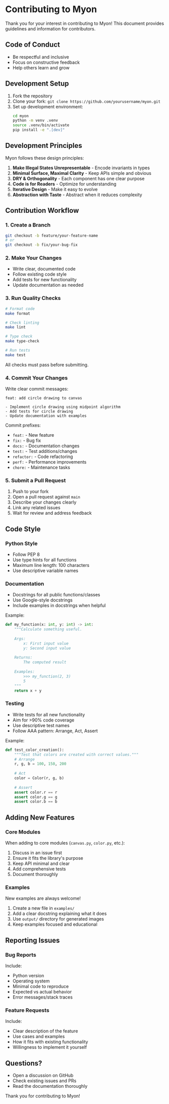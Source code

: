 # Contributing to Myon

Thank you for your interest in contributing to Myon! This document provides guidelines and information for contributors.

## Code of Conduct

- Be respectful and inclusive
- Focus on constructive feedback
- Help others learn and grow

## Development Setup

1. Fork the repository
2. Clone your fork: `git clone https://github.com/yourusername/myon.git`
3. Set up development environment:
   ```bash
   cd myon
   python -m venv .venv
   source .venv/bin/activate
   pip install -e ".[dev]"
   ```

## Development Principles

Myon follows these design principles:

1. **Make Illegal States Unrepresentable** - Encode invariants in types
2. **Minimal Surface, Maximal Clarity** - Keep APIs simple and obvious
3. **DRY & Orthogonality** - Each component has one clear purpose
4. **Code is for Readers** - Optimize for understanding
5. **Iterative Design** - Make it easy to evolve
6. **Abstraction with Taste** - Abstract when it reduces complexity

## Contribution Workflow

### 1. Create a Branch

```bash
git checkout -b feature/your-feature-name
# or
git checkout -b fix/your-bug-fix
```

### 2. Make Your Changes

- Write clear, documented code
- Follow existing code style
- Add tests for new functionality
- Update documentation as needed

### 3. Run Quality Checks

```bash
# Format code
make format

# Check linting
make lint

# Type check
make type-check

# Run tests
make test
```

All checks must pass before submitting.

### 4. Commit Your Changes

Write clear commit messages:

```
feat: add circle drawing to canvas

- Implement circle drawing using midpoint algorithm
- Add tests for circle drawing
- Update documentation with examples
```

Commit prefixes:
- `feat:` - New feature
- `fix:` - Bug fix
- `docs:` - Documentation changes
- `test:` - Test additions/changes
- `refactor:` - Code refactoring
- `perf:` - Performance improvements
- `chore:` - Maintenance tasks

### 5. Submit a Pull Request

1. Push to your fork
2. Open a pull request against `main`
3. Describe your changes clearly
4. Link any related issues
5. Wait for review and address feedback

## Code Style

### Python Style

- Follow PEP 8
- Use type hints for all functions
- Maximum line length: 100 characters
- Use descriptive variable names

### Documentation

- Docstrings for all public functions/classes
- Use Google-style docstrings
- Include examples in docstrings when helpful

Example:
```python
def my_function(x: int, y: int) -> int:
    """Calculate something useful.
    
    Args:
        x: First input value
        y: Second input value
        
    Returns:
        The computed result
        
    Examples:
        >>> my_function(2, 3)
        5
    """
    return x + y
```

### Testing

- Write tests for all new functionality
- Aim for >90% code coverage
- Use descriptive test names
- Follow AAA pattern: Arrange, Act, Assert

Example:
```python
def test_color_creation():
    """Test that colors are created with correct values."""
    # Arrange
    r, g, b = 100, 150, 200
    
    # Act
    color = Color(r, g, b)
    
    # Assert
    assert color.r == r
    assert color.g == g
    assert color.b == b
```

## Adding New Features

### Core Modules

When adding to core modules (`canvas.py`, `color.py`, etc.):

1. Discuss in an issue first
2. Ensure it fits the library's purpose
3. Keep API minimal and clear
4. Add comprehensive tests
5. Document thoroughly

### Examples

New examples are always welcome!

1. Create a new file in `examples/`
2. Add a clear docstring explaining what it does
3. Use `output/` directory for generated images
4. Keep examples focused and educational

## Reporting Issues

### Bug Reports

Include:
- Python version
- Operating system
- Minimal code to reproduce
- Expected vs actual behavior
- Error messages/stack traces

### Feature Requests

Include:
- Clear description of the feature
- Use cases and examples
- How it fits with existing functionality
- Willingness to implement it yourself

## Questions?

- Open a discussion on GitHub
- Check existing issues and PRs
- Read the documentation thoroughly

Thank you for contributing to Myon!

